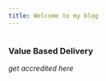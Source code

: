 ```yaml
---
title: Welcome to my blog
---
```

<div class="row" id="home-page">
  <div class="column">
    <div class="card">
      <h3>Value Based Delivery</h3>
      <p><i>get accredited here</i></p>
    </div>
  </div>  
</div>
